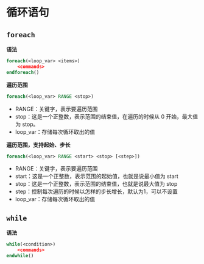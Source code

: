 # 循环语句

## `foreach`

**语法**

```cmake
foreach(<loop_var> <items>)
    <commands>
endforeach()
```

**遍历范围**

```cmake
foreach(<loop_var> RANGE <stop>)
```

- RANGE：关键字，表示要遍历范围
- stop：这是一个正整数，表示范围的结束值，在遍历的时候从 0 开始，最大值为 stop。
- loop_var：存储每次循环取出的值

**遍历范围，支持起始、步长**

```cmake
foreach(<loop_var> RANGE <start> <stop> [<step>])
```

- RANGE：关键字，表示要遍历范围
- start：这是一个正整数，表示范围的起始值，也就是说最小值为 start
- stop：这是一个正整数，表示范围的结束值，也就是说最大值为 stop
- step：控制每次遍历的时候以怎样的步长增长，默认为1，可以不设置
- loop_var：存储每次循环取出的值

## `while`

**语法**

```cmake
while(<condition>)
    <commands>
endwhile()
```